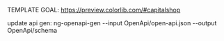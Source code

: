 TEMPLATE GOAL: https://preview.colorlib.com/#capitalshop

update api gen: ng-openapi-gen --input OpenApi/open-api.json --output OpenApi/schema
